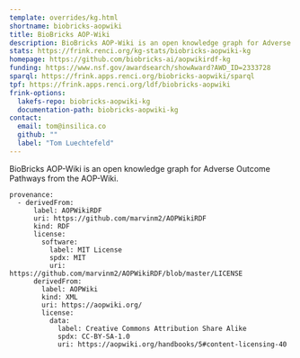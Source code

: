```yaml
---
template: overrides/kg.html
shortname: biobricks-aopwiki
title: BioBricks AOP-Wiki
description: BioBricks AOP-Wiki is an open knowledge graph for Adverse Outcome Pathways from the AOP-Wiki.
stats: https://frink.renci.org/kg-stats/biobricks-aopwiki-kg
homepage: https://github.com/biobricks-ai/aopwikirdf-kg
funding: https://www.nsf.gov/awardsearch/showAward?AWD_ID=2333728
sparql: https://frink.apps.renci.org/biobricks-aopwiki/sparql
tpf: https://frink.apps.renci.org/ldf/biobricks-aopwiki
frink-options:
  lakefs-repo: biobricks-aopwiki-kg
  documentation-path: biobricks-aopwiki-kg
contact:
  email: tom@insilica.co
  github: ""
  label: "Tom Luechtefeld"
---
```

BioBricks AOP-Wiki is an open knowledge graph for Adverse Outcome Pathways from
the AOP-Wiki.


```
provenance:
  - derivedFrom:
      label: AOPWikiRDF
      uri: https://github.com/marvinm2/AOPWikiRDF
      kind: RDF
      license:
        software:
          label: MIT License
          spdx: MIT
          uri: https://github.com/marvinm2/AOPWikiRDF/blob/master/LICENSE
      derivedFrom:
        label: AOPWiki
        kind: XML
        uri: https://aopwiki.org/
        license:
          data:
            label: Creative Commons Attribution Share Alike
            spdx: CC-BY-SA-1.0
            uri: https://aopwiki.org/handbooks/5#content-licensing-40
```
